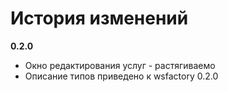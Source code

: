 # История изменений

**0.2.0**
- Окно редактирования услуг - растягиваемо
- Описание типов приведено к wsfactory 0.2.0